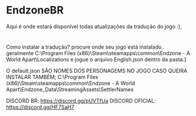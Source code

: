 # EndzoneBR
Aqui é onde estará disponível todas atualizações da tradução do jogo :),
#
Como instalar a tradução? procure onde seu jogo está instalado.. geralmente 
C:\Program Files (x86)\Steam\steamapps\common\Endzone - A World Apart\Localizations
e jogue o arquivo English.json dentro da pasta.]

O default.json SÃO NOMES DOS PERSONAGEMS NO JOGO CASO QUEIRA INSTALAR TAMBÉM;
C:\Program Files (x86)\Steam\steamapps\common\Endzone - A World Apart\Endzone_Data\StreamingAssets\SettlerNames

DISCORD BR: https://discord.gg/pUVTfUa
DISCORD OFICIAL: https://discord.gg/HF7SaH7

